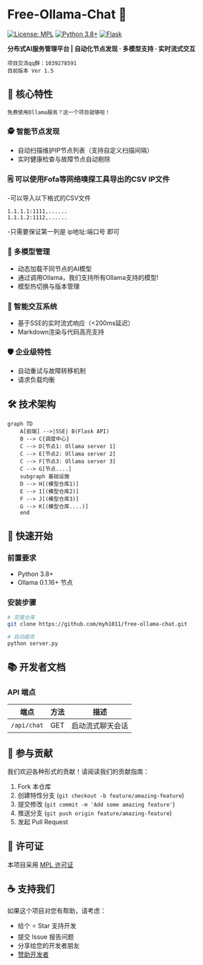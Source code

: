 # Free-Ollama-Chat 🚀

[![License: MPL](https://img.shields.io/badge/License-MPL-blue.svg)](https://opensource.org/licenses/MPL)
[![Python 3.8+](https://img.shields.io/badge/Python-3.8%2B-green.svg)](https://www.python.org/)
[![Flask](https://img.shields.io/badge/Flask-2.0%2B-red.svg)](https://flask.palletsprojects.com/)

**分布式AI服务管理平台 | 自动化节点发现 · 多模型支持 · 实时流式交互**

    项目交流qq群：1039278591
    目前版本 Ver 1.5
## 🌟 核心特性
    免费使用Ollama服务？这一个项目就够啦！
### 🕵️ 智能节点发现
- 自动扫描维护IP节点列表（支持自定义扫描间隔）
- 实时健康检查与故障节点自动剔除

### 🗒️ 可以使用Fofa等网络嗅探工具导出的CSV IP文件
-可以导入以下格式的CSV文件
```csv
1.1.1.1:1111,......
1.1.1.2:1112,......
```
-只需要保证第一列是 ip地址:端口号 即可

### 🤖 多模型管理
- 动态加载不同节点的AI模型
- 通过调用Ollama，我们支持所有Ollama支持的模型!
- 模型热切换与版本管理

### 💬 智能交互系统
- 基于SSE的实时流式响应（<200ms延迟）
- Markdown渲染与代码高亮支持

### 🛡️ 企业级特性
- 自动重试与故障转移机制
- 请求负载均衡

## 🛠️ 技术架构

```mermaid
graph TD
    A[前端] -->|SSE| B(Flask API)
    B --> C{调度中心}
    C --> D[节点1: Ollama server 1]
    C --> E[节点2: Ollama server 2]
    C --> F[节点3: Ollama server 3]
    C --> G[节点....]
    subgraph 基础设施
    D --> H[(模型仓库1)]
    E --> I[(模型仓库2)]
    F --> J[(模型仓库3)]
    G --> K[(模型仓库....)]
    end
```
## 🚀 快速开始

### 前置要求
- Python 3.8+
- Ollama 0.1.16+ 节点

### 安装步骤
```bash
# 克隆仓库
git clone https://github.com/myh1011/free-ollama-chat.git

# 启动服务
python server.py
```

## 📚 开发者文档

### API 端点
| 端点 | 方法 | 描述 |
|------|------|-----|
| `/api/chat` | GET | 启动流式聊天会话 |


## 🤝 参与贡献

我们欢迎各种形式的贡献！请阅读我们的贡献指南：
1. Fork 本仓库
2. 创建特性分支 (`git checkout -b feature/amazing-feature`)
3. 提交修改 (`git commit -m 'Add some amazing feature'`)
4. 推送分支 (`git push origin feature/amazing-feature`)
5. 发起 Pull Request

## 📜 许可证

本项目采用 [MPL 许可证](LICENSE)

## ☕ 支持我们

如果这个项目对您有帮助，请考虑：
- 给个 ⭐️ Star 支持开发
- 提交 Issue 报告问题
- 分享给您的开发者朋友
- [赞助开发者](https://github.com/sponsors/myh1011)

